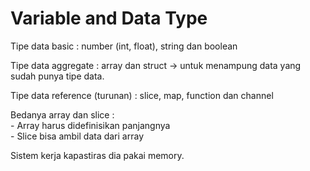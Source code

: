 # Variable and Data Type

Tipe data basic : number (int, float), string dan boolean

Tipe data aggregate : array dan struct -> untuk menampung data yang sudah punya tipe data.

Tipe data reference (turunan) : slice, map, function dan channel

Bedanya array dan slice : \
\- Array harus didefinisikan panjangnya\
\- Slice bisa ambil data dari array



Sistem kerja kapastiras dia pakai memory.
